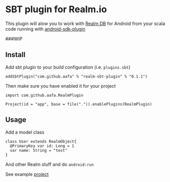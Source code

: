 # SBT plugin for Realm.io 

This plugin will alow you to work with [Realm DB](https://realm.io/) for Android from your scala code running with [android-sdk-plugin](https://github.com/pfn/android-sdk-plugin)

###WIP

## Install 
Add sbt plugin to your build configuration (i.e. `plugins.sbt`)
```
addSbtPlugin("com.github.aafa" % "realm-sbt-plugin" % "0.1.1")
```

Then make sure you have enabled it for your project

```
import com.github.aafa.RealmPlugin

Project(id = "app", base = file(".")).enablePlugins(RealmPlugin)
```


## Usage

Add a model class
```
class User extends RealmObject{
  @PrimaryKey var id: Long = 1
  var name: String = "test"
}
```
And other Realm stuff and do `android:run`

See example [project](src/sbt-test/sbt-realm-test/realm)
